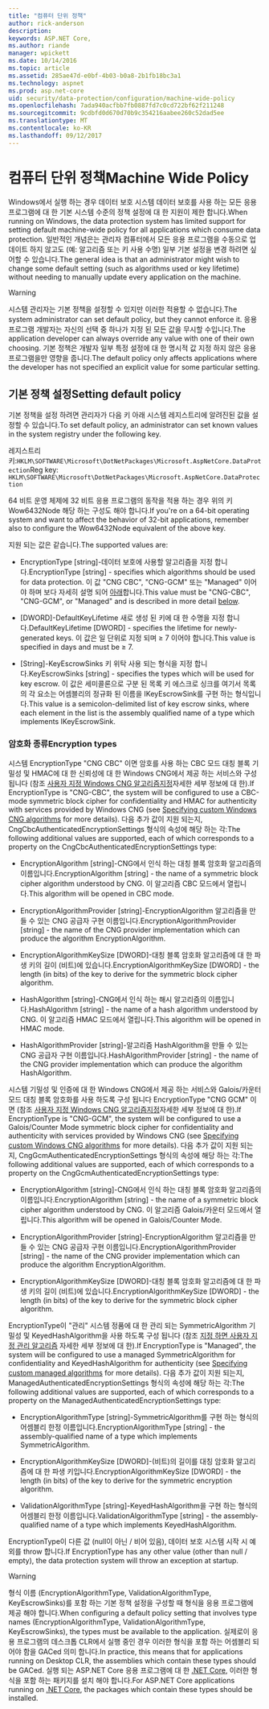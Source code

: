 ```yaml
---
title: "컴퓨터 단위 정책"
author: rick-anderson
description: 
keywords: ASP.NET Core,
ms.author: riande
manager: wpickett
ms.date: 10/14/2016
ms.topic: article
ms.assetid: 285ae47d-e0bf-4b03-b0a8-2b1fb18bc3a1
ms.technology: aspnet
ms.prod: asp.net-core
uid: security/data-protection/configuration/machine-wide-policy
ms.openlocfilehash: 7ada940acfbb7fb0887fd7c0cd722bf62f211248
ms.sourcegitcommit: 9cdbfd0d670d70b9c354216aabee260c52dad5ee
ms.translationtype: MT
ms.contentlocale: ko-KR
ms.lasthandoff: 09/12/2017
---
```

# <a name="machine-wide-policy"></a><span data-ttu-id="eb515-103">컴퓨터 단위 정책</span><span class="sxs-lookup"><span data-stu-id="eb515-103">Machine Wide Policy</span></span>

<a name=data-protection-configuration-machinewidepolicy></a>

<span data-ttu-id="eb515-104">Windows에서 실행 하는 경우 데이터 보호 시스템 데이터 보호를 사용 하는 모든 응용 프로그램에 대 한 기본 시스템 수준의 정책 설정에 대 한 지원이 제한 합니다.</span><span class="sxs-lookup"><span data-stu-id="eb515-104">When running on Windows, the data protection system has limited support for setting default machine-wide policy for all applications which consume data protection.</span></span> <span data-ttu-id="eb515-105">일반적인 개념은는 관리자 컴퓨터에서 모든 응용 프로그램을 수동으로 업데이트 하지 않고도 (예: 알고리즘 또는 키 사용 수명) 일부 기본 설정을 변경 하려면 싶어할 수 있습니다.</span><span class="sxs-lookup"><span data-stu-id="eb515-105">The general idea is that an administrator might wish to change some default setting (such as algorithms used or key lifetime) without needing to manually update every application on the machine.</span></span>

>[!WARNING]
> <span data-ttu-id="eb515-106">시스템 관리자는 기본 정책을 설정할 수 있지만 이러한 적용할 수 없습니다.</span><span class="sxs-lookup"><span data-stu-id="eb515-106">The system administrator can set default policy, but they cannot enforce it.</span></span> <span data-ttu-id="eb515-107">응용 프로그램 개발자는 자신의 선택 중 하나가 지정 된 모든 값을 무시할 수입니다.</span><span class="sxs-lookup"><span data-stu-id="eb515-107">The application developer can always override any value with one of their own choosing.</span></span> <span data-ttu-id="eb515-108">기본 정책은 개발자 일부 특정 설정에 대 한 명시적 값 지정 하지 않은 응용 프로그램을만 영향을 줍니다.</span><span class="sxs-lookup"><span data-stu-id="eb515-108">The default policy only affects applications where the developer has not specified an explicit value for some particular setting.</span></span>

## <a name="setting-default-policy"></a><span data-ttu-id="eb515-109">기본 정책 설정</span><span class="sxs-lookup"><span data-stu-id="eb515-109">Setting default policy</span></span>

<span data-ttu-id="eb515-110">기본 정책을 설정 하려면 관리자가 다음 키 아래 시스템 레지스트리에 알려진된 값을 설정할 수 있습니다.</span><span class="sxs-lookup"><span data-stu-id="eb515-110">To set default policy, an administrator can set known values in the system registry under the following key.</span></span>

<span data-ttu-id="eb515-111">레지스트리 키:`HKLM\SOFTWARE\Microsoft\DotNetPackages\Microsoft.AspNetCore.DataProtection`</span><span class="sxs-lookup"><span data-stu-id="eb515-111">Reg key: `HKLM\SOFTWARE\Microsoft\DotNetPackages\Microsoft.AspNetCore.DataProtection`</span></span>

<span data-ttu-id="eb515-112">64 비트 운영 체제에 32 비트 응용 프로그램의 동작을 적용 하는 경우 위의 키 Wow6432Node 해당 하는 구성도 해야 합니다.</span><span class="sxs-lookup"><span data-stu-id="eb515-112">If you're on a 64-bit operating system and want to affect the behavior of 32-bit applications, remember also to configure the Wow6432Node equivalent of the above key.</span></span>

<span data-ttu-id="eb515-113">지원 되는 값은 같습니다.</span><span class="sxs-lookup"><span data-stu-id="eb515-113">The supported values are:</span></span>

* <span data-ttu-id="eb515-114">EncryptionType [string]-데이터 보호에 사용할 알고리즘을 지정 합니다.</span><span class="sxs-lookup"><span data-stu-id="eb515-114">EncryptionType [string] - specifies which algorithms should be used for data protection.</span></span> <span data-ttu-id="eb515-115">이 값 "CNG CBC", "CNG-GCM" 또는 "Managed" 이어야 하며 보다 자세히 설명 되어 [아래](#data-protection-encryption-types)합니다.</span><span class="sxs-lookup"><span data-stu-id="eb515-115">This value must be "CNG-CBC", "CNG-GCM", or "Managed" and is described in more detail [below](#data-protection-encryption-types).</span></span>

* <span data-ttu-id="eb515-116">[DWORD]-DefaultKeyLifetime 새로 생성 된 키에 대 한 수명을 지정 합니다.</span><span class="sxs-lookup"><span data-stu-id="eb515-116">DefaultKeyLifetime [DWORD] - specifies the lifetime for newly-generated keys.</span></span> <span data-ttu-id="eb515-117">이 값은 일 단위로 지정 되며 ≥ 7 이어야 합니다.</span><span class="sxs-lookup"><span data-stu-id="eb515-117">This value is specified in days and must be ≥ 7.</span></span>

* <span data-ttu-id="eb515-118">[String]-KeyEscrowSinks 키 위탁 사용 되는 형식을 지정 합니다.</span><span class="sxs-lookup"><span data-stu-id="eb515-118">KeyEscrowSinks [string] - specifies the types which will be used for key escrow.</span></span> <span data-ttu-id="eb515-119">이 값은 세미콜론으로 구분 된 목록 키 에스크로 싱크를 여기서 목록의 각 요소는 어셈블리의 정규화 된 이름을 IKeyEscrowSink를 구현 하는 형식입니다.</span><span class="sxs-lookup"><span data-stu-id="eb515-119">This value is a semicolon-delimited list of key escrow sinks, where each element in the list is the assembly qualified name of a type which implements IKeyEscrowSink.</span></span>

<a name=data-protection-encryption-types></a>

### <a name="encryption-types"></a><span data-ttu-id="eb515-120">암호화 종류</span><span class="sxs-lookup"><span data-stu-id="eb515-120">Encryption types</span></span>

<span data-ttu-id="eb515-121">시스템 EncryptionType "CNG CBC" 이면 암호를 사용 하는 CBC 모드 대칭 블록 기밀성 및 HMAC에 대 한 신뢰성에 대 한 Windows CNG에서 제공 하는 서비스와 구성 됩니다 (참조 [사용자 지정 Windows CNG 알고리즘지정](overview.md#data-protection-changing-algorithms-cng)자세한 세부 정보에 대 한).</span><span class="sxs-lookup"><span data-stu-id="eb515-121">If EncryptionType is "CNG-CBC", the system will be configured to use a CBC-mode symmetric block cipher for confidentiality and HMAC for authenticity with services provided by Windows CNG (see [Specifying custom Windows CNG algorithms](overview.md#data-protection-changing-algorithms-cng) for more details).</span></span> <span data-ttu-id="eb515-122">다음 추가 값이 지원 되는지, CngCbcAuthenticatedEncryptionSettings 형식의 속성에 해당 하는 각:</span><span class="sxs-lookup"><span data-stu-id="eb515-122">The following additional values are supported, each of which corresponds to a property on the CngCbcAuthenticatedEncryptionSettings type:</span></span>

* <span data-ttu-id="eb515-123">EncryptionAlgorithm [string]-CNG에서 인식 하는 대칭 블록 암호화 알고리즘의 이름입니다.</span><span class="sxs-lookup"><span data-stu-id="eb515-123">EncryptionAlgorithm [string] - the name of a symmetric block cipher algorithm understood by CNG.</span></span> <span data-ttu-id="eb515-124">이 알고리즘 CBC 모드에서 열립니다.</span><span class="sxs-lookup"><span data-stu-id="eb515-124">This algorithm will be opened in CBC mode.</span></span>

* <span data-ttu-id="eb515-125">EncryptionAlgorithmProvider [string]-EncryptionAlgorithm 알고리즘을 만들 수 있는 CNG 공급자 구현 이름입니다.</span><span class="sxs-lookup"><span data-stu-id="eb515-125">EncryptionAlgorithmProvider [string] - the name of the CNG provider implementation which can produce the algorithm EncryptionAlgorithm.</span></span>

* <span data-ttu-id="eb515-126">EncryptionAlgorithmKeySize [DWORD]-대칭 블록 암호화 알고리즘에 대 한 파생 키의 길이 (비트)에 있습니다.</span><span class="sxs-lookup"><span data-stu-id="eb515-126">EncryptionAlgorithmKeySize [DWORD] - the length (in bits) of the key to derive for the symmetric block cipher algorithm.</span></span>

* <span data-ttu-id="eb515-127">HashAlgorithm [string]-CNG에서 인식 하는 해시 알고리즘의 이름입니다.</span><span class="sxs-lookup"><span data-stu-id="eb515-127">HashAlgorithm [string] - the name of a hash algorithm understood by CNG.</span></span> <span data-ttu-id="eb515-128">이 알고리즘 HMAC 모드에서 열립니다.</span><span class="sxs-lookup"><span data-stu-id="eb515-128">This algorithm will be opened in HMAC mode.</span></span>

* <span data-ttu-id="eb515-129">HashAlgorithmProvider [string]-알고리즘 HashAlgorithm을 만들 수 있는 CNG 공급자 구현 이름입니다.</span><span class="sxs-lookup"><span data-stu-id="eb515-129">HashAlgorithmProvider [string] - the name of the CNG provider implementation which can produce the algorithm HashAlgorithm.</span></span>

<span data-ttu-id="eb515-130">시스템 기밀성 및 인증에 대 한 Windows CNG에서 제공 하는 서비스와 Galois/카운터 모드 대칭 블록 암호화를 사용 하도록 구성 됩니다 EncryptionType "CNG GCM" 이면 (참조 [사용자 지정 Windows CNG 알고리즘지정](overview.md#data-protection-changing-algorithms-cng)자세한 세부 정보에 대 한).</span><span class="sxs-lookup"><span data-stu-id="eb515-130">If EncryptionType is "CNG-GCM", the system will be configured to use a Galois/Counter Mode symmetric block cipher for confidentiality and authenticity with services provided by Windows CNG (see [Specifying custom Windows CNG algorithms](overview.md#data-protection-changing-algorithms-cng) for more details).</span></span> <span data-ttu-id="eb515-131">다음 추가 값이 지원 되는지, CngGcmAuthenticatedEncryptionSettings 형식의 속성에 해당 하는 각:</span><span class="sxs-lookup"><span data-stu-id="eb515-131">The following additional values are supported, each of which corresponds to a property on the CngGcmAuthenticatedEncryptionSettings type:</span></span>

* <span data-ttu-id="eb515-132">EncryptionAlgorithm [string]-CNG에서 인식 하는 대칭 블록 암호화 알고리즘의 이름입니다.</span><span class="sxs-lookup"><span data-stu-id="eb515-132">EncryptionAlgorithm [string] - the name of a symmetric block cipher algorithm understood by CNG.</span></span> <span data-ttu-id="eb515-133">이 알고리즘 Galois/카운터 모드에서 열립니다.</span><span class="sxs-lookup"><span data-stu-id="eb515-133">This algorithm will be opened in Galois/Counter Mode.</span></span>

* <span data-ttu-id="eb515-134">EncryptionAlgorithmProvider [string]-EncryptionAlgorithm 알고리즘을 만들 수 있는 CNG 공급자 구현 이름입니다.</span><span class="sxs-lookup"><span data-stu-id="eb515-134">EncryptionAlgorithmProvider [string] - the name of the CNG provider implementation which can produce the algorithm EncryptionAlgorithm.</span></span>

* <span data-ttu-id="eb515-135">EncryptionAlgorithmKeySize [DWORD]-대칭 블록 암호화 알고리즘에 대 한 파생 키의 길이 (비트)에 있습니다.</span><span class="sxs-lookup"><span data-stu-id="eb515-135">EncryptionAlgorithmKeySize [DWORD] - the length (in bits) of the key to derive for the symmetric block cipher algorithm.</span></span>

<span data-ttu-id="eb515-136">EncryptionType이 "관리" 시스템 정품에 대 한 관리 되는 SymmetricAlgorithm 기밀성 및 KeyedHashAlgorithm을 사용 하도록 구성 됩니다 (참조 [지정 하면 사용자 지정 관리 알고리즘](overview.md#data-protection-changing-algorithms-custom-managed) 자세한 세부 정보에 대 한).</span><span class="sxs-lookup"><span data-stu-id="eb515-136">If EncryptionType is "Managed", the system will be configured to use a managed SymmetricAlgorithm for confidentiality and KeyedHashAlgorithm for authenticity (see [Specifying custom managed algorithms](overview.md#data-protection-changing-algorithms-custom-managed) for more details).</span></span> <span data-ttu-id="eb515-137">다음 추가 값이 지원 되는지, ManagedAuthenticatedEncryptionSettings 형식의 속성에 해당 하는 각:</span><span class="sxs-lookup"><span data-stu-id="eb515-137">The following additional values are supported, each of which corresponds to a property on the ManagedAuthenticatedEncryptionSettings type:</span></span>

* <span data-ttu-id="eb515-138">EncryptionAlgorithmType [string]-SymmetricAlgorithm를 구현 하는 형식의 어셈블리 한정 이름입니다.</span><span class="sxs-lookup"><span data-stu-id="eb515-138">EncryptionAlgorithmType [string] - the assembly-qualified name of a type which implements SymmetricAlgorithm.</span></span>

* <span data-ttu-id="eb515-139">EncryptionAlgorithmKeySize [DWORD]-(비트)의 길이를 대칭 암호화 알고리즘에 대 한 파생 키입니다.</span><span class="sxs-lookup"><span data-stu-id="eb515-139">EncryptionAlgorithmKeySize [DWORD] - the length (in bits) of the key to derive for the symmetric encryption algorithm.</span></span>

* <span data-ttu-id="eb515-140">ValidationAlgorithmType [string]-KeyedHashAlgorithm을 구현 하는 형식의 어셈블리 한정 이름입니다.</span><span class="sxs-lookup"><span data-stu-id="eb515-140">ValidationAlgorithmType [string] - the assembly-qualified name of a type which implements KeyedHashAlgorithm.</span></span>

<span data-ttu-id="eb515-141">EncryptionType이 다른 값 (null이 아닌 / 비어 있음), 데이터 보호 시스템 시작 시 예외를 throw 합니다.</span><span class="sxs-lookup"><span data-stu-id="eb515-141">If EncryptionType has any other value (other than null / empty), the data protection system will throw an exception at startup.</span></span>

>[!WARNING]
> <span data-ttu-id="eb515-142">형식 이름 (EncryptionAlgorithmType, ValidationAlgorithmType, KeyEscrowSinks)를 포함 하는 기본 정책 설정을 구성할 때 형식을 응용 프로그램에 제공 해야 합니다.</span><span class="sxs-lookup"><span data-stu-id="eb515-142">When configuring a default policy setting that involves type names (EncryptionAlgorithmType, ValidationAlgorithmType, KeyEscrowSinks), the types must be available to the application.</span></span> <span data-ttu-id="eb515-143">실제로이 응용 프로그램의 데스크톱 CLR에서 실행 중인 경우 이러한 형식을 포함 하는 어셈블리 되어야 함을 GACed 의미 합니다.</span><span class="sxs-lookup"><span data-stu-id="eb515-143">In practice, this means that for applications running on Desktop CLR, the assemblies which contain these types should be GACed.</span></span> <span data-ttu-id="eb515-144">실행 되는 ASP.NET Core 응용 프로그램에 대 한 [.NET Core](https://www.microsoft.com/net/core), 이러한 형식을 포함 하는 패키지를 설치 해야 합니다.</span><span class="sxs-lookup"><span data-stu-id="eb515-144">For ASP.NET Core applications running on [.NET Core](https://www.microsoft.com/net/core), the packages which contain these types should be installed.</span></span>
